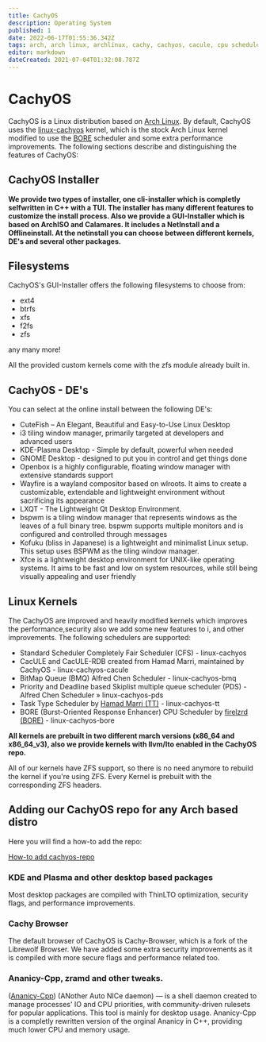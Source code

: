```yaml
---
title: CachyOS
description: Operating System
published: 1
date: 2022-06-17T01:55:36.342Z
tags: arch, arch linux, archlinux, cachy, cachyos, cacule, cpu scheduler, gnu, linux
editor: markdown
dateCreated: 2021-07-04T01:32:08.787Z
---
```


# CachyOS
CachyOS is a Linux distribution based on [Arch Linux](https://archlinux.org/). By default, CachyOS uses the [linux-cachyos](https://github.com/CachyOS/linux-cachyos) kernel, which is the stock Arch Linux kernel modified to use the [BORE](https://github.com/firelzrd/bore-scheduler) scheduler and some extra performance improvements. The following sections describe and distinguishing the features of CachyOS:

## CachyOS Installer

**We provide two types of installer, one cli-installer which is completly selfwritten in C++ with a TUI. The installer has many different features to customize the install process.
Also we provide a GUI-Installer which is based on ArchISO and 
Calamares. It includes a NetInstall and a Offlineinstall. At the netinstall you can choose between different kernels, DE's and several other packages.**

## Filesystems

CachyOS's GUI-Installer offers the following filesystems to choose from:

- ext4
- btrfs
- xfs
- f2fs
- zfs

any many more!

All the provided custom kernels come with the zfs module already built in.

## CachyOS - DE's
You can select at the online install between the following DE's:
- CuteFish – An Elegant, Beautiful and Easy-to-Use Linux Desktop
- i3 tiling window manager, primarily targeted at developers and advanced users
- KDE-Plasma Desktop - Simple by default, powerful when needed
- GNOME Desktop - designed to put you in control and get things done
- Openbox is a highly configurable, floating window manager with extensive standards support
- Wayfire is a wayland compositor based on wlroots. It aims to create a customizable, extendable and lightweight environment without sacrificing its appearance
- LXQT - The Lightweight Qt Desktop Environment.
- bspwm is a tiling window manager that represents windows as the leaves of a full binary tree. bspwm supports multiple monitors and is configured and controlled through messages
- Kofuku (bliss in Japanese) is a lightweight and minimalist Linux setup. This setup uses BSPWM as the tiling window manager.
- Xfce is a lightweight desktop environment for UNIX-like operating systems. It aims to be fast and low on system resources, while still being visually appealing and user friendly

## Linux Kernels
The CachyOS are improved and heavily modified kernels which improves the performance,security also we add some new features to i,  and other improvements. The following schedulers are supported:

-   Standard Scheduler Completely Fair Scheduler (CFS) - linux-cachyos
-   CacULE and CacULE-RDB created from Hamad Marri, maintained by CachyOS - linux-cachyos-cacule
-   BitMap Queue (BMQ) Alfred Chen Scheduler - linux-cachyos-bmq
-   Priority and Deadline based Skiplist multiple queue scheduler (PDS) - Alfred Chen Scheduler » linux-cachyos-pds
-   Task Type Scheduler by [Hamad Marri (TT)](https://github.com/hamadmarri/TT-CPU-Scheduler) - linux-cachyos-tt
-   BORE (Burst-Oriented Response Enhancer) CPU Scheduler by [firelzrd (BORE)](https://github.com/firelzrd/bore-scheduler) - linux-cachyos-bore

**All kernels are prebuilt in two different march versions (x86_64 and x86_64_v3), also we provide kernels with llvm/lto enabled in the CachyOS repo.**

All of our kernels have ZFS support, so there is no need anymore to rebuild the kernel if you're using ZFS. Every Kernel is prebuilt with the corresponding ZFS headers.

## Adding our CachyOS repo for any Arch based distro
Here you will find a how-to add the repo:

[How-to add cachyos-repo](https://wiki.cachyos.org/en/home/Repo)

### KDE and Plasma and other desktop based packages

Most desktop packages are compiled with ThinLTO optimization, security flags, and performance improvements. 

### Cachy Browser
The default browser of CachyOS is Cachy-Browser, which is a fork of the Librewolf Browser. We have added some extra security 
improvements as it is compiled with more secure flags and performance related too.

### Ananicy-Cpp, zramd and other tweaks.

([Ananicy-Cpp](https://gitlab.com/ananicy-cpp/ananicy-cpp)) (ANother Auto NICe daemon) — is a shell daemon created to manage processes' IO and CPU priorities, with community-driven rulesets for popular applications. This tool is mainly for desktop usage. Ananicy-Cpp is a completly rewritten version of the orginal Ananicy in C++, providing much lower CPU and memory usage.

